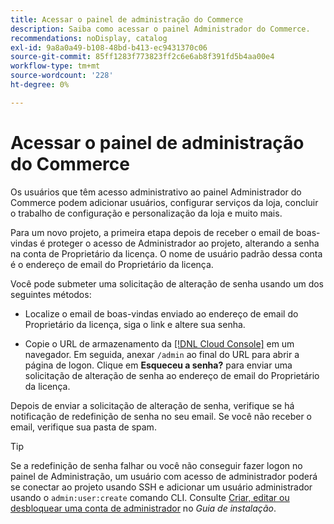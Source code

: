 ```yaml
---
title: Acessar o painel de administração do Commerce
description: Saiba como acessar o painel Administrador do Commerce.
recommendations: noDisplay, catalog
exl-id: 9a8a0a49-b108-48bd-b413-ec9431370c06
source-git-commit: 85ff1283f773823ff2c6e6ab8f391fd5b4aa00e4
workflow-type: tm+mt
source-wordcount: '228'
ht-degree: 0%

---
```


# Acessar o painel de administração do Commerce

Os usuários que têm acesso administrativo ao painel Administrador do Commerce podem adicionar usuários, configurar serviços da loja, concluir o trabalho de configuração e personalização da loja e muito mais.

Para um novo projeto, a primeira etapa depois de receber o email de boas-vindas é proteger o acesso de Administrador ao projeto, alterando a senha na conta de Proprietário da licença. O nome de usuário padrão dessa conta é o endereço de email do Proprietário da licença.

Você pode submeter uma solicitação de alteração de senha usando um dos seguintes métodos:

- Localize o email de boas-vindas enviado ao endereço de email do Proprietário da licença, siga o link e altere sua senha.

- Copie o URL de armazenamento da [[!DNL Cloud Console]](../cloud-guide/project/overview.md) em um navegador. Em seguida, anexar `/admin` ao final do URL para abrir a página de logon. Clique em **Esqueceu a senha?** para enviar uma solicitação de alteração de senha ao endereço de email do Proprietário da licença.

Depois de enviar a solicitação de alteração de senha, verifique se há notificação de redefinição de senha no seu email. Se você não receber o email, verifique sua pasta de spam.

>[!TIP]
>
>Se a redefinição de senha falhar ou você não conseguir fazer logon no painel de Administração, um usuário com acesso de administrador poderá se conectar ao projeto usando SSH e adicionar um usuário administrador usando o `admin:user:create` comando CLI. Consulte [Criar, editar ou desbloquear uma conta de administrador](https://experienceleague.adobe.com/docs/commerce-operations/installation-guide/tutorials/admin.html) no _Guia de instalação_.
